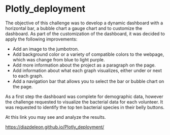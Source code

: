 # Plotly_deployment

The objective of this challenge was to develop a dynamic dashboard with a horizontal bar, a bubble chart a gauge chart and to customize the dashboard. 
As part of the customization of the dashboard, it was decided to apply the following improvements:

- Add an image to the jumbotron.
- Add background color or a variety of compatible colors to the webpage, which was change from blue to light purple. 
- Add more information about the project as a paragraph on the page.
- Add information about what each graph visualizes, either under or next to each graph.
- Add a navigation bar that allows you to select the bar or bubble chart on the page.

As a first step the dashboard was complete for demographic data, however the challenge requested to visualize the bacterial data for each volunteer. It was requested to identify the top ten bacterial species in their belly buttons. 

At this link you may see and analyze the results. 

https://diazdeleon.github.io/Plotly_deployment/

